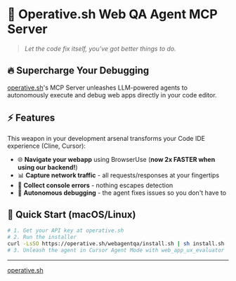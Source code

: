 # 🚀 Operative.sh Web QA Agent MCP Server

> *Let the code fix itself, you've got better things to do.*

## 🔥 Supercharge Your Debugging

[operative.sh](https://www.operative.sh)'s MCP Server unleashes LLM-powered agents to autonomously execute and debug web apps directly in your code editor.

## ⚡ Features

This weapon in your development arsenal transforms your Code IDE experience (Cline, Cursor):

- 🌐 **Navigate your webapp** using BrowserUse (**now 2x FASTER when using our backend!**)
- 📊 **Capture network traffic** - all requests/responses at your fingertips
- 🚨 **Collect console errors** - nothing escapes detection
- 🤖 **Autonomous debugging** - the agent fixes issues so you don't have to

## 🏁 Quick Start (macOS/Linux)

```bash
# 1. Get your API key at operative.sh
# 2. Run the installer
curl -LsSO https://operative.sh/webagentqa/install.sh | sh install.sh
# 3. Unleash the agent in Cursor Agent Mode with web_app_ux_evaluator
```

---

[operative.sh](https://www.operative.sh)
